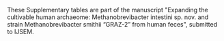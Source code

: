 These Supplementary tables are part of the manuscript "Expanding the cultivable human archaeome: Methanobrevibacter intestini sp. nov. and strain Methanobrevibacter smithii “GRAZ-2” from human feces", submitted to IJSEM. 
